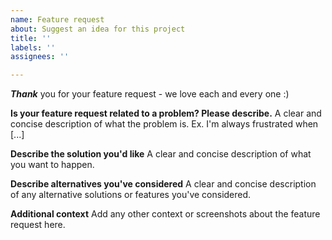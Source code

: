 ```yaml
---
name: Feature request
about: Suggest an idea for this project
title: ''
labels: ''
assignees: ''

---
```


***Thank*** you for your feature request - we love each and every one :)

**Is your feature request related to a problem? Please describe.**
A clear and concise description of what the problem is. Ex. I'm always frustrated when [...]

**Describe the solution you'd like**
A clear and concise description of what you want to happen.

**Describe alternatives you've considered**
A clear and concise description of any alternative solutions or features you've considered.

**Additional context**
Add any other context or screenshots about the feature request here.
